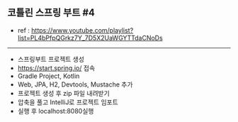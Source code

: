 ## 코틀린 스프링 부트 #4
- ref : https://www.youtube.com/playlist?list=PL4bPfpQGrkz7Y_7D5X2UaWGYTTdaCNoDs
---
- 스프링부트 프로젝트 생성
- https://start.spring.io/ 접속
- Gradle Project, Kotlin
- Web, JPA, H2, Devtools, Mustache 추가
- 프로젝트 생성 후 zip 파일 내려받기
- 압축을 풀고 IntelliJ로 프로젝트 임포트
- 실행 후 localhost:8080실행
